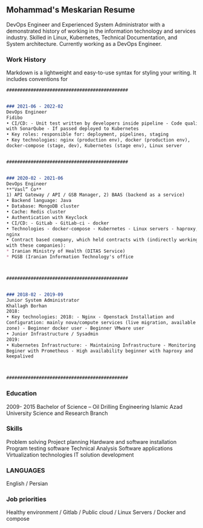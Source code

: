 ## Mohammad's Meskarian Resume

DevOps Engineer and Experienced System Administrator with a 
demonstrated history of working in the information technology and services industry. 
Skilled in Linux, Kubernetes, Technical Documentation, and System architecture. Currently working as a DevOps Engineer.

### Work History

Markdown is a lightweight and easy-to-use syntax for styling your writing. It includes conventions for

```markdown
#############################################


### 2021-06 - 2022-02
DevOps Engineer
Fidibo
• CI/CD: - Unit test written by developers inside pipeline - Code quality
with SonarQube - If passed deployed to Kubernetes
• Key roles: responsible for: deployment, pipelines, staging
• Key technologies: nginx (production env), docker (production env),
docker-compose (stage, dev), Kubernetes (stage env), Linux server


#############################################


### 2020-02 - 2021-06
DevOps Engineer
**"Vasl” Co**
1) API Gateway / API / GSB Manager, 2) BAAS (backend as a service)
• Backend language: Java
• Database: MongoDB cluster
• Cache: Redis cluster
• Authentication with Keyclock
• CI/CD: - GitLab - GitLab-ci - docker
• Technologies - docker-compose - Kubernetes - Linux servers - haproxy,
nginx
• Contract based company, which held contracts with (indirectly working
with these companies):
* Iranian Ministry of Health (DITAS Service)
* PGSB (Iranian Information Technology's office



#############################################


### 2018-02 - 2019-09
Junior System Administrator
Khallagh Borhan
2018:
• Key technologies: 2018: - Nginx - Openstack Installation and
Configuration: mainly nova/compute services (live migration, available
zone) - Beginner docker user - Beginner VMware user
• Junior Infrastructure / Sysadmin
2019:
• Kubernetes Infrastructure: - Maintaining Infrastructure - Monitoring
Beginer with Prometheus - High availability beginner with haproxy and
keepalived



#############################################
```


### Education
2009- 2015
Bachelor of Science – Oil Drilling Engineering
Islamic Azad University Science and Research Branch

### Skills
Problem solving
Project planning
Hardware and software installation
Program testing software
Technical Analysis
Software applications
Virtualization technologies
IT solution development

### LANGUAGES 
English / Persian

### Job priorities
Healthy environment / Gitlab / Public cloud / Linux Servers / Docker and compose

